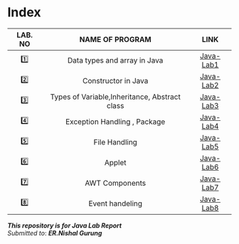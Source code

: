 # Index

LAB. NO | NAME OF PROGRAM | LINK
:------:|:---------------:|:---:
:one: | Data types and array in Java | [Java-Lab1](Java-Lab1/readme.md)
:two: | Constructor in Java | [Java-Lab2](Java-Lab2/readme.md)
:three: | Types of Variable,Inheritance, Abstract class |[Java-Lab3](Java-Lab3/readme.md)
:four:| Exception Handling , Package | [Java-Lab4](Java-Lab4/readme.md)
:five:| File Handling | [Java-Lab5](Java-Lab5/readme.md)
:six:| Applet | [Java-Lab6](Java-Lab6/readme.md)
:seven:| AWT Components | [Java-Lab7](Java-Lab7/readme.md)
:eight:| Event handeling | [Java-Lab8](Java-Lab8/readme.md)

***This repository is for Java Lab Report***\
*Submitted to*: ***ER.Nishal Gurung***
